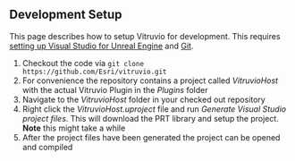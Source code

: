 ## Development Setup

This page describes how to setup Vitruvio for development. This requires [setting up Visual Studio for Unreal Engine](https://docs.unrealengine.com/en-US/ProductionPipelines/DevelopmentSetup/VisualStudioSetup/index.html) and [Git](https://git-scm.com/book/en/v2/Getting-Started-Installing-Git).

1. Checkout the code via `git clone https://github.com/Esri/vitruvio.git`
2. For convenience the repository contains a project called *VitruvioHost* with the actual Vitruvio Plugin in the *Plugins* folder
6. Navigate to the *VitruvioHost* folder in your checked out repository
4. Right click the *VitruvioHost.uproject* file and run *Generate Visual Studio project files*. This will download the PRT library and setup the project. **Note** this might take a while
5. After the project files have been generated the project can be opened and compiled
